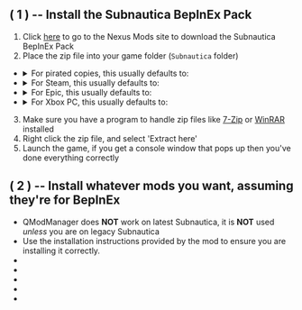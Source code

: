 
## **\( 1 \)** -- Install the Subnautica BepInEx Pack
1. Click [here]() to go to the Nexus Mods site to download the Subnautica BepInEx Pack
2. Place the zip file into your game folder (`Subnautica` folder)
  - <details><summary>For pirated copies, this usually defaults to:</summary><code>We're no strangers to love. You know the rules and so do I. A full commitment's what I'm thinking of. You wouldn't get this from any other guy. I just wanna tell you how I'm feeling. Gotta make you understand. Never gonna give you up. Never gonna let you down. Never gonna run around and desert you. Never gonna make you cry. Never gonna say goodbye. Never gonna tell a lie and hurt you. <3</code></details>
  - <details><summary>For Steam, this usually defaults to:</summary><code>C:\Program Files (x86)\Steam\steamapps\common\Subnautica</code>
  - <details><summary>For Epic, this usually defaults to:</summary><code>C:\Program Files\Epic Games\Subnautica</code>
  - <details><summary>For Xbox PC, this usually defaults to:</summary><code>C:\XboxGames\Subnautica\Content</code>
3. Make sure you have a program to handle zip files like [7-Zip](https://7-zip.org/) or [WinRAR](https://www.rarlab.com/download.htm) installed
4. Right click the zip file, and select 'Extract here'
5. Launch the game, if you get a console window that pops up then you've done everything correctly


## **\( 2 \)** -- Install whatever mods you want, assuming they're for BepInEx
- QModManager does **NOT** work on latest Subnautica, it is **NOT** used *unless* you are on legacy Subnautica
- Use the installation instructions provided by the mod to ensure you are installing it correctly. 
- 
- 
- 
- 
- 